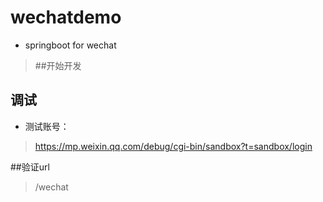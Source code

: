 # wechatdemo #
 * springboot for wechat

> ##开始开发
 ## 调试
 * 测试账号：
 > https://mp.weixin.qq.com/debug/cgi-bin/sandbox?t=sandbox/login 
  
  ##验证url
  > /wechat
